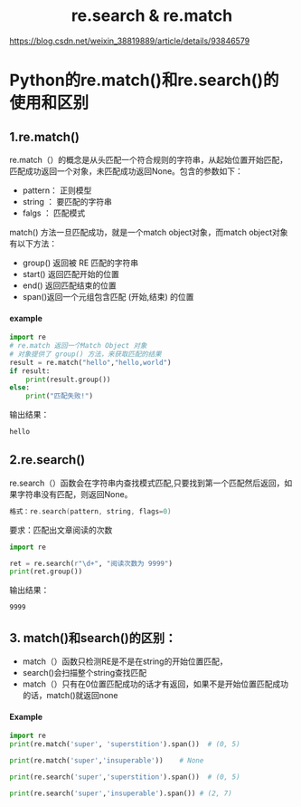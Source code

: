 <h1 align="center">re.search & re.match</h1>




https://blog.csdn.net/weixin_38819889/article/details/93846579



# Python的re.match()和re.search()的使用和区别



## 1.re.match()

re.match（）的概念是从头匹配一个符合规则的字符串，从起始位置开始匹配，匹配成功返回一个对象，未匹配成功返回None。包含的参数如下：

- pattern： 正则模型
- string ： 要匹配的字符串
- falgs ： 匹配模式



match() 方法一旦匹配成功，就是一个match object对象，而match object对象有以下方法：

- group() 返回被 RE 匹配的字符串
- start() 返回匹配开始的位置
- end() 返回匹配结束的位置
- span()返回一个元组包含匹配 (开始,结束) 的位置



#### example

```python
import re
# re.match 返回一个Match Object 对象
# 对象提供了 group() 方法，来获取匹配的结果
result = re.match("hello","hello,world")
if result:
    print(result.group())
else:
    print("匹配失败!")
```

输出结果：

```asm
hello
```



## 2.re.search()

re.search（）函数会在字符串内查找模式匹配,只要找到第一个匹配然后返回，如果字符串没有匹配，则返回None。

```asm
格式：re.search(pattern, string, flags=0)
```



要求：匹配出文章阅读的次数

```python
import re

ret = re.search(r"\d+", "阅读次数为 9999")
print(ret.group())
```

输出结果：

```asm
9999
```



## 3. match()和search()的区别：

- match（）函数只检测RE是不是在string的开始位置匹配，
- search()会扫描整个string查找匹配
- match（）只有在0位置匹配成功的话才有返回，如果不是开始位置匹配成功的话，match()就返回none



#### Example

```python
import re
print(re.match('super', 'superstition').span())  # (0, 5)

print(re.match('super','insuperable'))    # None

print(re.search('super','superstition').span())  # (0, 5)

print(re.search('super','insuperable').span()) # (2, 7)
```

